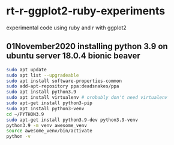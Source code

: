 # rt-r-ggplot2-ruby-experiments
experimental code using ruby and r with ggplot2
## 01November2020 installing python 3.9 on ubuntu server 18.0.4 bionic beaver
```bash
sudo apt update
sudo apt list --upgradeable
sudo apt install software-properties-common
sudo add-apt-repository ppa:deadsnakes/ppa
sudo apt install python3.9
sudo apt install virtualenv # orobably don't need virtualenv
sudo apt-get install python3-pip
sudo apt install python3-venv
cd ~/PYTHON3.9
sudo apt-get install python3.9-dev python3.9-venv
python3.9 -m venv awesome_venv
source awesome_venv/bin/activate
python -v
```
